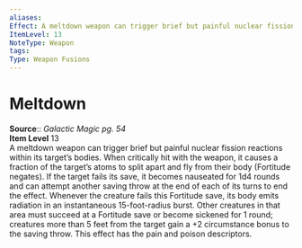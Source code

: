 ```yaml
---
aliases: 
Effect: A meltdown weapon can trigger brief but painful nuclear fission reactions within its target’s bodies. When critically hit with the weapon, it causes a fraction of the target’s atoms to split apart and fly from their body (Fortitude negates). If the target fails its save, it becomes nauseated for 1d4 rounds and can attempt another saving throw at the end of each of its turns to end the effect. Whenever the creature fails this Fortitude save, its body emits radiation in an instantaneous 15-foot-radius burst. Other creatures in that area must succeed at a Fortitude save or become sickened for 1 round; creatures more than 5 feet from the target gain a +2 circumstance bonus to the saving throw. This effect has the pain and poison descriptors.
ItemLevel: 13
NoteType: Weapon
tags: 
Type: Weapon Fusions
---
```


# Meltdown

**Source**:: _Galactic Magic pg. 54_  
**Item Level** 13  
A meltdown weapon can trigger brief but painful nuclear fission reactions within its target’s bodies. When critically hit with the weapon, it causes a fraction of the target’s atoms to split apart and fly from their body (Fortitude negates). If the target fails its save, it becomes nauseated for 1d4 rounds and can attempt another saving throw at the end of each of its turns to end the effect. Whenever the creature fails this Fortitude save, its body emits radiation in an instantaneous 15-foot-radius burst. Other creatures in that area must succeed at a Fortitude save or become sickened for 1 round; creatures more than 5 feet from the target gain a +2 circumstance bonus to the saving throw. This effect has the pain and poison descriptors.

